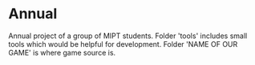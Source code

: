 # Аnnual
Annual project of a group of MIPT students.
Folder 'tools' includes small tools which would be helpful for development.
Folder 'NAME OF OUR GAME' is where game source is.

